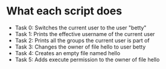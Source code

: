 # What each script does

* Task 0: Switches the current user to the user "betty"
* Task 1: Prints the effective username of the current user
* Task 2: Prints all the groups the current user is part of
* Task 3: Changes the owner of file hello to user betty
* Task 4: Creates an empty file named hello
* Task 5: Adds execute permission to the owner of file hello

